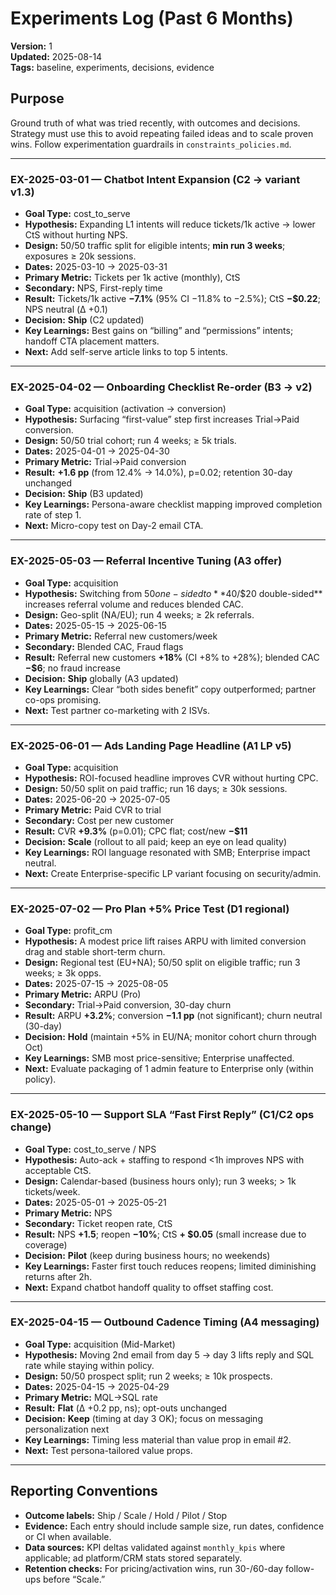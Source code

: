 # Experiments Log (Past 6 Months)
**Version:** 1  
**Updated:** 2025-08-14  
**Tags:** baseline, experiments, decisions, evidence

## Purpose
Ground truth of what was tried recently, with outcomes and decisions. Strategy must use this to avoid repeating failed ideas and to scale proven wins. Follow experimentation guardrails in `constraints_policies.md`.

---

### EX-2025-03-01 — Chatbot Intent Expansion (C2 → variant v1.3)
- **Goal Type:** cost_to_serve  
- **Hypothesis:** Expanding L1 intents will reduce tickets/1k active → lower CtS without hurting NPS.
- **Design:** 50/50 traffic split for eligible intents; **min run 3 weeks**; exposures ≥ 20k sessions.
- **Dates:** 2025-03-10 → 2025-03-31  
- **Primary Metric:** Tickets per 1k active (monthly), CtS  
- **Secondary:** NPS, First-reply time  
- **Result:** Tickets/1k active **−7.1%** (95% CI −11.8% to −2.5%); CtS **−$0.22**; NPS neutral (Δ +0.1)  
- **Decision:** **Ship** (C2 updated)  
- **Key Learnings:** Best gains on “billing” and “permissions” intents; handoff CTA placement matters.  
- **Next:** Add self-serve article links to top 5 intents.

---

### EX-2025-04-02 — Onboarding Checklist Re-order (B3 → v2)
- **Goal Type:** acquisition (activation → conversion)  
- **Hypothesis:** Surfacing “first-value” step first increases Trial→Paid conversion.
- **Design:** 50/50 trial cohort; run 4 weeks; ≥ 5k trials.
- **Dates:** 2025-04-01 → 2025-04-30  
- **Primary Metric:** Trial→Paid conversion  
- **Result:** **+1.6 pp** (from 12.4% → 14.0%), p=0.02; retention 30-day unchanged  
- **Decision:** **Ship** (B3 updated)  
- **Key Learnings:** Persona-aware checklist mapping improved completion rate of step 1.  
- **Next:** Micro-copy test on Day-2 email CTA.

---

### EX-2025-05-03 — Referral Incentive Tuning (A3 offer)
- **Goal Type:** acquisition  
- **Hypothesis:** Switching from $50 one-sided to **$40/$20 double-sided** increases referral volume and reduces blended CAC.
- **Design:** Geo-split (NA/EU); run 4 weeks; ≥ 2k referrals.
- **Dates:** 2025-05-15 → 2025-06-15  
- **Primary Metric:** Referral new customers/week  
- **Secondary:** Blended CAC, Fraud flags  
- **Result:** Referral new customers **+18%** (CI +8% to +28%); blended CAC **−$6**; no fraud increase  
- **Decision:** **Ship** globally (A3 updated)  
- **Key Learnings:** Clear “both sides benefit” copy outperformed; partner co-ops promising.  
- **Next:** Test partner co-marketing with 2 ISVs.

---

### EX-2025-06-01 — Ads Landing Page Headline (A1 LP v5)
- **Goal Type:** acquisition  
- **Hypothesis:** ROI-focused headline improves CVR without hurting CPC.
- **Design:** 50/50 split on paid traffic; run 16 days; ≥ 30k sessions.
- **Dates:** 2025-06-20 → 2025-07-05  
- **Primary Metric:** Paid CVR to trial  
- **Secondary:** Cost per new customer  
- **Result:** CVR **+9.3%** (p=0.01); CPC flat; cost/new **−$11**  
- **Decision:** **Scale** (rollout to all paid; keep an eye on lead quality)  
- **Key Learnings:** ROI language resonated with SMB; Enterprise impact neutral.  
- **Next:** Create Enterprise-specific LP variant focusing on security/admin.

---

### EX-2025-07-02 — Pro Plan +5% Price Test (D1 regional)
- **Goal Type:** profit_cm  
- **Hypothesis:** A modest price lift raises ARPU with limited conversion drag and stable short-term churn.
- **Design:** Regional test (EU+NA); 50/50 split on eligible traffic; run 3 weeks; ≥ 3k opps.
- **Dates:** 2025-07-15 → 2025-08-05  
- **Primary Metric:** ARPU (Pro)  
- **Secondary:** Trial→Paid conversion, 30-day churn  
- **Result:** ARPU **+3.2%**; conversion **−1.1 pp** (not significant); churn neutral (30-day)  
- **Decision:** **Hold** (maintain +5% in EU/NA; monitor cohort churn through Oct)  
- **Key Learnings:** SMB most price-sensitive; Enterprise unaffected.  
- **Next:** Evaluate packaging of 1 admin feature to Enterprise only (within policy).

---

### EX-2025-05-10 — Support SLA “Fast First Reply” (C1/C2 ops change)
- **Goal Type:** cost_to_serve / NPS  
- **Hypothesis:** Auto-ack + staffing to respond <1h improves NPS with acceptable CtS.
- **Design:** Calendar-based (business hours only); run 3 weeks; > 1k tickets/week.
- **Dates:** 2025-05-01 → 2025-05-21  
- **Primary Metric:** NPS  
- **Secondary:** Ticket reopen rate, CtS  
- **Result:** NPS **+1.5**; reopen **−10%**; CtS **+ $0.05** (small increase due to coverage)  
- **Decision:** **Pilot** (keep during business hours; no weekends)  
- **Key Learnings:** Faster first touch reduces reopens; limited diminishing returns after 2h.  
- **Next:** Expand chatbot handoff quality to offset staffing cost.

---

### EX-2025-04-15 — Outbound Cadence Timing (A4 messaging)
- **Goal Type:** acquisition (Mid-Market)  
- **Hypothesis:** Moving 2nd email from day 5 → day 3 lifts reply and SQL rate while staying within policy.
- **Design:** 50/50 prospect split; run 2 weeks; ≥ 10k prospects.
- **Dates:** 2025-04-15 → 2025-04-29  
- **Primary Metric:** MQL→SQL rate  
- **Result:** **Flat** (Δ +0.2 pp, ns); opt-outs unchanged  
- **Decision:** **Keep** (timing at day 3 OK); focus on messaging personalization next  
- **Key Learnings:** Timing less material than value prop in email #2.  
- **Next:** Test persona-tailored value props.

---

## Reporting Conventions
- **Outcome labels:** Ship / Scale / Hold / Pilot / Stop  
- **Evidence:** Each entry should include sample size, run dates, confidence or CI when available.  
- **Data sources:** KPI deltas validated against `monthly_kpis` where applicable; ad platform/CRM stats stored separately.  
- **Retention checks:** For pricing/activation wins, run 30-/60-day follow-ups before “Scale.”
